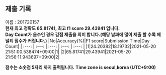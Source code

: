 


  
## 제출 기록  
이름 : 201720157  
**현재 최고 정확도 65.81741, 최고 f1 score 29.43941 입니다.**  
**Day Count가 음수인 경우 감점 제출을 의미 합니다.(해당 날짜에 많이 제출 할 수록 페널티 점수가 커집니다.)**
|No|Accuracy(%)|F1 score|Submission Time|Day Count|
| :---: | :---: | :---: | :---: | :---: |
|1|24.20382|18.19732|2021-05-20 21:51:00.538474+09:00|1|
|2|65.81741|29.43941|2021-05-20 21:56:11.943697+09:00|2|


**점수는 소숫점 5자리 까지 출력됩니다.**
**Time zone is seoul,korea (UTC+9:00)**
